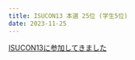 ```yaml
---
title: ISUCON13 本選 25位 (学生5位)
date: 2023-11-25
---
```


[ISUCON13に参加してきました](https://monica-dev.com/blog/isucon13)
